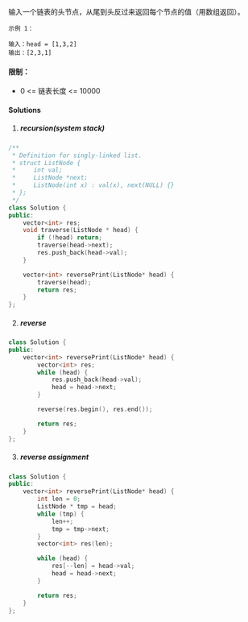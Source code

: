 输入一个链表的头节点，从尾到头反过来返回每个节点的值（用数组返回）。

 

```
示例 1：

输入：head = [1,3,2]
输出：[2,3,1]
```

 

#### 限制：

- 0 <= 链表长度 <= 10000


#### Solutions

1. ##### recursion(system stack)

```c++
/**
 * Definition for singly-linked list.
 * struct ListNode {
 *     int val;
 *     ListNode *next;
 *     ListNode(int x) : val(x), next(NULL) {}
 * };
 */
class Solution {
public:
    vector<int> res;
    void traverse(ListNode * head) {
        if (!head) return;
        traverse(head->next);
        res.push_back(head->val);
    }

    vector<int> reversePrint(ListNode* head) {
        traverse(head);
        return res;
    }
};
```


2. ##### reverse


```c++
class Solution {
public:
    vector<int> reversePrint(ListNode* head) {
        vector<int> res;
        while (head) {
            res.push_back(head->val);
            head = head->next;
        }

        reverse(res.begin(), res.end());

        return res;
    }
};
```

3. ##### reverse assignment

```c++
class Solution {
public:
    vector<int> reversePrint(ListNode* head) {
        int len = 0;
        ListNode * tmp = head;
        while (tmp) {
            len++;
            tmp = tmp->next;
        }
        vector<int> res(len);

        while (head) {
            res[--len] = head->val;
            head = head->next;
        }

        return res;
    }
};
```